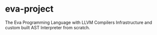# eva-project
The Eva Programming Language with LLVM Compilers Infrastructure and custom built AST Interpreter from scratch.

